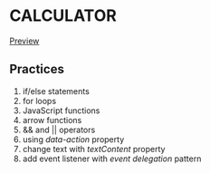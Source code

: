 # CALCULATOR
[Preview](https://calculator-chuluq.netlify.app/)

## Practices

1. if/else statements
2. for loops
3. JavaScript functions
4. arrow functions
5. && and || operators
6. using _data-action_ property
7. change text with _textContent_ property
8. add event listener with _event delegation_ pattern
